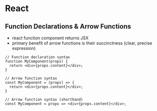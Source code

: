 # React

## Function Declarations & Arrow Functions
- react function component returns JSX
- primary benefit of arrow functions is their succinctness (clear, precise expression)
```
// Function declaration syntax
function MyComponent(props) {
  return <div>{props.content}</div>;
}

// Arrow function syntax
const MyComponent = (props) => {
  return <div>{props.content}</div>;
}

// Arrow function syntax (shorthand)
const MyComponent = props => <div>{props.content}</div>;
```
<br>

